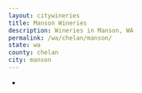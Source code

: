 ```yaml
---
layout: citywineries
title: Manson Wineries
description: Wineries in Manson, WA
permalink: /wa/chelan/manson/
state: wa
county: chelan
city: manson
---
```

-
